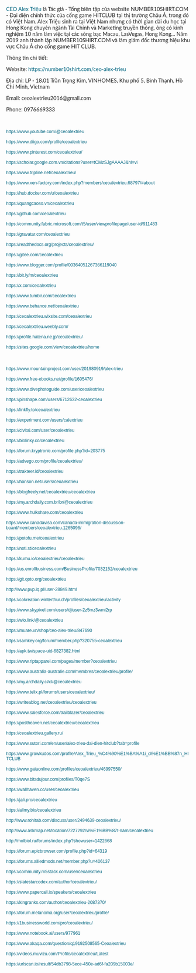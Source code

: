 <p dir="ltr"><a href="https://number10shirt.com/ceo-alex-trieu" style="text-decoration-line: none;"><span style="background-color:transparent; color:rgb(0, 101, 128); font-family:lato; font-size:11pt">CEO Alex Triệu</span></a><span style="background-color:transparent; color:rgb(33, 33, 33); font-family:lato; font-size:11pt"> là Tác giả - Tổng biên tập của website NUMBER10SHIRT.COM - Đại diện chính thức của cổng game HITCLUB tại thị trường Châu Á, trong đó có Việt Nam. Alex Triệu sinh ra tại Việt Nam nhưng có thời gian dài du học tại Hong Kong chuyên ngành Tài Chính và Marketing truyền thông, ông có kinh nghiệm 10 năm làm việc tại các sòng bạc Macau, LasVegas, Hong Kong... Năm 2019 anh thành lập NUMBER10SHIRT.COM và làm giám đốc thương hiệu khu vực Châu Á cho cổng game HIT CLUB.</span></p>

<p dir="ltr"><span style="background-color:transparent; color:rgb(33, 33, 33); font-family:lato; font-size:11pt">Thông tin chi tiết:</span></p>

<p dir="ltr"><span style="background-color:transparent; color:rgb(33, 33, 33); font-family:lato; font-size:11pt">Website: </span><a href="https://number10shirt.com/ceo-alex-trieu" style="text-decoration-line: none;"><span style="background-color:transparent; color:rgb(0, 101, 128); font-family:lato; font-size:11pt">https://number10shirt.com/ceo-alex-trieu</span></a></p>

<p dir="ltr"><span style="background-color:transparent; color:rgb(33, 33, 33); font-family:lato; font-size:11pt">Địa chỉ: LP - 18.01 Trần Trọng Kim, VINHOMES, Khu phố 5, Bình Thạnh, Hồ Chí Minh, Vietnam</span></p>

<p dir="ltr"><span style="background-color:transparent; color:rgb(33, 33, 33); font-family:lato; font-size:11pt">Email: ceoalextrieu2016@gmail.com</span></p>

<p dir="ltr"><span style="background-color:transparent; color:rgb(33, 33, 33); font-family:lato; font-size:11pt">Phone: 0976669333</span></p>

<p>&nbsp;</p>

<p dir="ltr"><a href="https://www.youtube.com/@ceoalextrieu" style="text-decoration-line: none;"><span style="background-color:transparent; color:rgb(0, 101, 128); font-family:arial,sans-serif; font-size:9pt">https://www.youtube.com/@ceoalextrieu</span></a></p>

<p dir="ltr"><a href="https://www.diigo.com/profile/ceoalextrieu" style="text-decoration-line: none;"><span style="background-color:transparent; color:rgb(0, 101, 128); font-family:arial,sans-serif; font-size:9pt">https://www.diigo.com/profile/ceoalextrieu</span></a></p>

<p dir="ltr"><a href="https://www.pinterest.com/ceoalextrieu/" style="text-decoration-line: none;"><span style="background-color:transparent; color:rgb(0, 101, 128); font-family:arial,sans-serif; font-size:9pt">https://www.pinterest.com/ceoalextrieu/</span></a></p>

<p dir="ltr"><a href="https://scholar.google.com.vn/citations?user=tCMzSJgAAAAJ&amp;hl=vi" style="text-decoration-line: none;"><span style="background-color:transparent; color:rgb(0, 101, 128); font-family:arial,sans-serif; font-size:9pt">https://scholar.google.com.vn/citations?user=tCMzSJgAAAAJ&amp;hl=vi</span></a></p>

<p dir="ltr"><a href="https://www.tripline.net/ceoalextrieu/" style="text-decoration-line: none;"><span style="background-color:transparent; color:rgb(0, 101, 128); font-family:arial,sans-serif; font-size:9pt">https://www.tripline.net/ceoalextrieu/</span></a></p>

<p dir="ltr"><a href="https://www.xen-factory.com/index.php?members/ceoalextrieu.68797/#about" style="text-decoration-line: none;"><span style="background-color:transparent; color:rgb(0, 101, 128); font-family:arial,sans-serif; font-size:9pt">https://www.xen-factory.com/index.php?members/ceoalextrieu.68797/#about</span></a></p>

<p dir="ltr"><a href="https://hub.docker.com/u/ceoalextrieu" style="text-decoration-line: none;"><span style="background-color:transparent; color:rgb(0, 101, 128); font-family:arial,sans-serif; font-size:9pt">https://hub.docker.com/u/ceoalextrieu</span></a></p>

<p dir="ltr"><a href="https://quangcaoso.vn/ceoalextrieu" style="text-decoration-line: none;"><span style="background-color:transparent; color:rgb(0, 101, 128); font-family:arial,sans-serif; font-size:9pt">https://quangcaoso.vn/ceoalextrieu</span></a></p>

<p dir="ltr"><a href="https://github.com/ceoalextrieu" style="text-decoration-line: none;"><span style="background-color:transparent; color:rgb(0, 101, 128); font-family:arial,sans-serif; font-size:9pt">https://github.com/ceoalextrieu</span></a></p>

<p dir="ltr"><a href="https://community.fabric.microsoft.com/t5/user/viewprofilepage/user-id/911483" style="text-decoration-line: none;"><span style="background-color:transparent; color:rgb(0, 101, 128); font-family:arial,sans-serif; font-size:9pt">https://community.fabric.microsoft.com/t5/user/viewprofilepage/user-id/911483</span></a></p>

<p dir="ltr"><a href="https://gravatar.com/ceoalextrieu" style="text-decoration-line: none;"><span style="background-color:transparent; color:rgb(0, 101, 128); font-family:arial,sans-serif; font-size:9pt">https://gravatar.com/ceoalextrieu</span></a></p>

<p dir="ltr"><a href="https://readthedocs.org/projects/ceoalextrieu/" style="text-decoration-line: none;"><span style="background-color:transparent; color:rgb(0, 101, 128); font-family:arial,sans-serif; font-size:9pt">https://readthedocs.org/projects/ceoalextrieu/</span></a></p>

<p dir="ltr"><a href="https://gitee.com/ceoalextrieu" style="text-decoration-line: none;"><span style="background-color:transparent; color:rgb(0, 101, 128); font-family:arial,sans-serif; font-size:9pt">https://gitee.com/ceoalextrieu</span></a></p>

<p dir="ltr"><a href="https://www.blogger.com/profile/00364051267366119040" style="text-decoration-line: none;"><span style="background-color:transparent; color:rgb(0, 101, 128); font-family:arial,sans-serif; font-size:9pt">https://www.blogger.com/profile/00364051267366119040</span></a></p>

<p dir="ltr"><a href="https://bit.ly/m/ceoalextrieu" style="text-decoration-line: none;"><span style="background-color:transparent; color:rgb(0, 101, 128); font-family:arial,sans-serif; font-size:9pt">https://bit.ly/m/ceoalextrieu</span></a></p>

<p dir="ltr"><a href="https://x.com/ceoalextrieu" style="text-decoration-line: none;"><span style="background-color:transparent; color:rgb(0, 101, 128); font-family:arial,sans-serif; font-size:9pt">https://x.com/ceoalextrieu</span></a></p>

<p dir="ltr"><a href="https://www.tumblr.com/ceoalextrieu" style="text-decoration-line: none;"><span style="background-color:transparent; color:rgb(0, 101, 128); font-family:arial,sans-serif; font-size:9pt">https://www.tumblr.com/ceoalextrieu</span></a></p>

<p dir="ltr"><a href="https://www.behance.net/ceoalextrieu" style="text-decoration-line: none;"><span style="background-color:transparent; color:rgb(0, 101, 128); font-family:arial,sans-serif; font-size:9pt">https://www.behance.net/ceoalextrieu</span></a></p>

<p dir="ltr"><a href="https://ceoalextrieu.wixsite.com/ceoalextrieu" style="text-decoration-line: none;"><span style="background-color:transparent; color:rgb(0, 101, 128); font-family:arial,sans-serif; font-size:9pt">https://ceoalextrieu.wixsite.com/ceoalextrieu</span></a></p>

<p dir="ltr"><a href="https://ceoalextrieu.weebly.com/" style="text-decoration-line: none;"><span style="background-color:transparent; color:rgb(0, 101, 128); font-family:arial,sans-serif; font-size:9pt">https://ceoalextrieu.weebly.com/</span></a></p>

<p dir="ltr"><a href="https://profile.hatena.ne.jp/ceoalextrieu/" style="text-decoration-line: none;"><span style="background-color:transparent; color:rgb(0, 101, 128); font-family:arial,sans-serif; font-size:9pt">https://profile.hatena.ne.jp/ceoalextrieu/</span></a></p>

<p dir="ltr"><a href="https://sites.google.com/view/ceoalextrieu/home" style="text-decoration-line: none;"><span style="background-color:transparent; color:rgb(0, 101, 128); font-family:arial,sans-serif; font-size:9pt">https://sites.google.com/view/ceoalextrieu/home</span></a></p>

<p>&nbsp;</p>

<p dir="ltr"><a href="https://www.mountainproject.com/user/201980919/alex-trieu" style="text-decoration-line: none;"><span style="background-color:transparent; color:rgb(0, 101, 128); font-family:arial,sans-serif; font-size:9pt">https://www.mountainproject.com/user/201980919/alex-trieu</span></a></p>

<p dir="ltr"><a href="https://www.free-ebooks.net/profile/1605476/" style="text-decoration-line: none;"><span style="background-color:transparent; color:rgb(0, 101, 128); font-family:arial,sans-serif; font-size:9pt">https://www.free-ebooks.net/profile/1605476/</span></a></p>

<p dir="ltr"><a href="https://www.divephotoguide.com/user/ceoalextrieu" style="text-decoration-line: none;"><span style="background-color:transparent; color:rgb(0, 101, 128); font-family:arial,sans-serif; font-size:9pt">https://www.divephotoguide.com/user/ceoalextrieu</span></a></p>

<p dir="ltr"><a href="https://pinshape.com/users/6712632-ceoalextrieu" style="text-decoration-line: none;"><span style="background-color:transparent; color:rgb(0, 101, 128); font-family:arial,sans-serif; font-size:9pt">https://pinshape.com/users/6712632-ceoalextrieu</span></a></p>

<p dir="ltr"><a href="https://linkfly.to/ceoalextrieu" style="text-decoration-line: none;"><span style="background-color:transparent; color:rgb(0, 101, 128); font-family:arial,sans-serif; font-size:9pt">https://linkfly.to/ceoalextrieu</span></a></p>

<p dir="ltr"><a href="https://experiment.com/users/calextrieu" style="text-decoration-line: none;"><span style="background-color:transparent; color:rgb(0, 101, 128); font-family:arial,sans-serif; font-size:9pt">https://experiment.com/users/calextrieu</span></a></p>

<p dir="ltr"><a href="https://civitai.com/user/ceoalextrieu" style="text-decoration-line: none;"><span style="background-color:transparent; color:rgb(0, 101, 128); font-family:arial,sans-serif; font-size:9pt">https://civitai.com/user/ceoalextrieu</span></a></p>

<p dir="ltr"><a href="https://biolinky.co/ceoalextrieu" style="text-decoration-line: none;"><span style="background-color:transparent; color:rgb(0, 101, 128); font-family:arial,sans-serif; font-size:9pt">https://biolinky.co/ceoalextrieu</span></a></p>

<p dir="ltr"><a href="https://forum.kryptronic.com/profile.php?id=203775" style="text-decoration-line: none;"><span style="background-color:transparent; color:rgb(0, 101, 128); font-family:arial,sans-serif; font-size:9pt">https://forum.kryptronic.com/profile.php?id=203775</span></a></p>

<p dir="ltr"><a href="https://advego.com/profile/ceoalextrieu/" style="text-decoration-line: none;"><span style="background-color:transparent; color:rgb(0, 101, 128); font-family:arial,sans-serif; font-size:9pt">https://advego.com/profile/ceoalextrieu/</span></a></p>

<p dir="ltr"><a href="https://trakteer.id/ceoalextrieu" style="text-decoration-line: none;"><span style="background-color:transparent; color:rgb(0, 101, 128); font-family:arial,sans-serif; font-size:9pt">https://trakteer.id/ceoalextrieu</span></a></p>

<p dir="ltr"><a href="https://hanson.net/users/ceoalextrieu" style="text-decoration-line: none;"><span style="background-color:transparent; color:rgb(0, 101, 128); font-family:arial,sans-serif; font-size:9pt">https://hanson.net/users/ceoalextrieu</span></a></p>

<p dir="ltr"><a href="https://blogfreely.net/ceoalextrieu/ceoalextrieu" style="text-decoration-line: none;"><span style="background-color:transparent; color:rgb(0, 101, 128); font-family:arial,sans-serif; font-size:9pt">https://blogfreely.net/ceoalextrieu/ceoalextrieu</span></a></p>

<p dir="ltr"><a href="https://my.archdaily.com.br/br/@ceoalextrieu" style="text-decoration-line: none;"><span style="background-color:transparent; color:rgb(0, 101, 128); font-family:arial,sans-serif; font-size:9pt">https://my.archdaily.com.br/br/@ceoalextrieu</span></a></p>

<p dir="ltr"><a href="https://www.hulkshare.com/ceoalextrieu" style="text-decoration-line: none;"><span style="background-color:transparent; color:rgb(0, 101, 128); font-family:arial,sans-serif; font-size:9pt">https://www.hulkshare.com/ceoalextrieu</span></a></p>

<p dir="ltr"><a href="https://www.canadavisa.com/canada-immigration-discussion-board/members/ceoalextrieu.1265096/" style="text-decoration-line: none;"><span style="background-color:transparent; color:rgb(0, 101, 128); font-family:arial,sans-serif; font-size:9pt">https://www.canadavisa.com/canada-immigration-discussion-board/members/ceoalextrieu.1265096/</span></a></p>

<p dir="ltr"><a href="https://potofu.me/ceoalextrieu" style="text-decoration-line: none;"><span style="background-color:transparent; color:rgb(0, 101, 128); font-family:arial,sans-serif; font-size:9pt">https://potofu.me/ceoalextrieu</span></a></p>

<p dir="ltr"><a href="https://noti.st/ceoalextrieu" style="text-decoration-line: none;"><span style="background-color:transparent; color:rgb(0, 101, 128); font-family:arial,sans-serif; font-size:9pt">https://noti.st/ceoalextrieu</span></a></p>

<p dir="ltr"><a href="https://kumu.io/ceoalextrieu/ceoalextrieu" style="text-decoration-line: none;"><span style="background-color:transparent; color:rgb(0, 101, 128); font-family:arial,sans-serif; font-size:9pt">https://kumu.io/ceoalextrieu/ceoalextrieu</span></a></p>

<p dir="ltr"><a href="https://us.enrollbusiness.com/BusinessProfile/7032152/ceoalextrieu" style="text-decoration-line: none;"><span style="background-color:transparent; color:rgb(0, 101, 128); font-family:arial,sans-serif; font-size:9pt">https://us.enrollbusiness.com/BusinessProfile/7032152/ceoalextrieu</span></a></p>

<p dir="ltr"><a href="https://git.qoto.org/ceoalextrieu" style="text-decoration-line: none;"><span style="background-color:transparent; color:rgb(0, 101, 128); font-family:arial,sans-serif; font-size:9pt">https://git.qoto.org/ceoalextrieu</span></a></p>

<p dir="ltr"><a href="http://www.pvp.iq.pl/user-28849.html" style="text-decoration-line: none;"><span style="background-color:transparent; color:rgb(0, 101, 128); font-family:arial,sans-serif; font-size:9pt">http://www.pvp.iq.pl/user-28849.html</span></a></p>

<p dir="ltr"><a href="https://cokreation.winterthur.ch/profiles/ceoalextrieu/activity" style="text-decoration-line: none;"><span style="background-color:transparent; color:rgb(0, 101, 128); font-family:arial,sans-serif; font-size:9pt">https://cokreation.winterthur.ch/profiles/ceoalextrieu/activity</span></a></p>

<p dir="ltr"><a href="https://www.skypixel.com/users/djiuser-2z5mz3wmi2rp" style="text-decoration-line: none;"><span style="background-color:transparent; color:rgb(0, 101, 128); font-family:arial,sans-serif; font-size:9pt">https://www.skypixel.com/users/djiuser-2z5mz3wmi2rp</span></a></p>

<p dir="ltr"><a href="https://wlo.link/@ceoalextrieu" style="text-decoration-line: none;"><span style="background-color:transparent; color:rgb(0, 101, 128); font-family:arial,sans-serif; font-size:9pt">https://wlo.link/@ceoalextrieu</span></a></p>

<p dir="ltr"><a href="https://muare.vn/shop/ceo-alex-trieu/847690" style="text-decoration-line: none;"><span style="background-color:transparent; color:rgb(0, 101, 128); font-family:arial,sans-serif; font-size:9pt">https://muare.vn/shop/ceo-alex-trieu/847690</span></a></p>

<p dir="ltr"><a href="https://samkey.org/forum/member.php?320755-ceoalextrieu" style="text-decoration-line: none;"><span style="background-color:transparent; color:rgb(0, 101, 128); font-family:arial,sans-serif; font-size:9pt">https://samkey.org/forum/member.php?320755-ceoalextrieu</span></a></p>

<p dir="ltr"><a href="https://apk.tw/space-uid-6827382.html" style="text-decoration-line: none;"><span style="background-color:transparent; color:rgb(0, 101, 128); font-family:arial,sans-serif; font-size:9pt">https://apk.tw/space-uid-6827382.html</span></a></p>

<p dir="ltr"><a href="https://www.riptapparel.com/pages/member?ceoalextrieu" style="text-decoration-line: none;"><span style="background-color:transparent; color:rgb(0, 101, 128); font-family:arial,sans-serif; font-size:9pt">https://www.riptapparel.com/pages/member?ceoalextrieu</span></a></p>

<p dir="ltr"><a href="https://www.australia-australie.com/membres/ceoalextrieu/profile/" style="text-decoration-line: none;"><span style="background-color:transparent; color:rgb(0, 101, 128); font-family:arial,sans-serif; font-size:9pt">https://www.australia-australie.com/membres/ceoalextrieu/profile/</span></a></p>

<p dir="ltr"><a href="https://my.archdaily.cl/cl/@ceoalextrieu" style="text-decoration-line: none;"><span style="background-color:transparent; color:rgb(0, 101, 128); font-family:arial,sans-serif; font-size:9pt">https://my.archdaily.cl/cl/@ceoalextrieu</span></a></p>

<p dir="ltr"><a href="https://www.telix.pl/forums/users/ceoalextrieu/" style="text-decoration-line: none;"><span style="background-color:transparent; color:rgb(0, 101, 128); font-family:arial,sans-serif; font-size:9pt">https://www.telix.pl/forums/users/ceoalextrieu/</span></a></p>

<p dir="ltr"><a href="https://writeablog.net/ceoalextrieu/ceoalextrieu" style="text-decoration-line: none;"><span style="background-color:transparent; color:rgb(0, 101, 128); font-family:arial,sans-serif; font-size:9pt">https://writeablog.net/ceoalextrieu/ceoalextrieu</span></a></p>

<p dir="ltr"><a href="https://www.salesforce.com/trailblazer/ceoalextrieu" style="text-decoration-line: none;"><span style="background-color:transparent; color:rgb(0, 101, 128); font-family:arial,sans-serif; font-size:9pt">https://www.salesforce.com/trailblazer/ceoalextrieu</span></a></p>

<p dir="ltr"><a href="https://postheaven.net/ceoalextrieu/ceoalextrieu" style="text-decoration-line: none;"><span style="background-color:transparent; color:rgb(0, 101, 128); font-family:arial,sans-serif; font-size:9pt">https://postheaven.net/ceoalextrieu/ceoalextrieu</span></a></p>

<p dir="ltr"><a href="https://ceoalextrieu.gallery.ru/" style="text-decoration-line: none;"><span style="background-color:transparent; color:rgb(0, 101, 128); font-family:arial,sans-serif; font-size:9pt">https://ceoalextrieu.gallery.ru/</span></a></p>

<p dir="ltr"><a href="https://www.sutori.com/en/user/alex-trieu-dai-dien-hitclub?tab=profile" style="text-decoration-line: none;"><span style="background-color:transparent; color:rgb(0, 101, 128); font-family:arial,sans-serif; font-size:9pt">https://www.sutori.com/en/user/alex-trieu-dai-dien-hitclub?tab=profile</span></a></p>

<p dir="ltr"><a href="https://www.growkudos.com/profile/Alex_Trieu_%C4%90%E1%BA%A1i_di%E1%BB%87n_HITCLUB" style="text-decoration-line: none;"><span style="background-color:transparent; color:rgb(0, 101, 128); font-family:arial,sans-serif; font-size:9pt">https://www.growkudos.com/profile/Alex_Trieu_%C4%90%E1%BA%A1i_di%E1%BB%87n_HITCLUB</span></a></p>

<p dir="ltr"><a href="https://www.gaiaonline.com/profiles/ceoalextrieu/46997550/" style="text-decoration-line: none;"><span style="background-color:transparent; color:rgb(0, 101, 128); font-family:arial,sans-serif; font-size:9pt">https://www.gaiaonline.com/profiles/ceoalextrieu/46997550/</span></a></p>

<p dir="ltr"><a href="https://www.bitsdujour.com/profiles/T0qe7S" style="text-decoration-line: none;"><span style="background-color:transparent; color:rgb(0, 101, 128); font-family:arial,sans-serif; font-size:9pt">https://www.bitsdujour.com/profiles/T0qe7S</span></a></p>

<p dir="ltr"><a href="https://wallhaven.cc/user/ceoalextrieu" style="text-decoration-line: none;"><span style="background-color:transparent; color:rgb(0, 101, 128); font-family:arial,sans-serif; font-size:9pt">https://wallhaven.cc/user/ceoalextrieu</span></a></p>

<p dir="ltr"><a href="https://jali.pro/ceoalextrieu" style="text-decoration-line: none;"><span style="background-color:transparent; color:rgb(0, 101, 128); font-family:arial,sans-serif; font-size:9pt">https://jali.pro/ceoalextrieu</span></a></p>

<p dir="ltr"><a href="https://allmy.bio/ceoalextrieu" style="text-decoration-line: none;"><span style="background-color:transparent; color:rgb(0, 101, 128); font-family:arial,sans-serif; font-size:9pt">https://allmy.bio/ceoalextrieu</span></a></p>

<p dir="ltr"><a href="http://www.rohitab.com/discuss/user/2494639-ceoalextrieu/" style="text-decoration-line: none;"><span style="background-color:transparent; color:rgb(0, 101, 128); font-family:arial,sans-serif; font-size:9pt">http://www.rohitab.com/discuss/user/2494639-ceoalextrieu/</span></a></p>

<p dir="ltr"><a href="http://www.askmap.net/location/7227292/vi%E1%BB%87t-nam/ceoalextrieu" style="text-decoration-line: none;"><span style="background-color:transparent; color:rgb(0, 101, 128); font-family:arial,sans-serif; font-size:9pt">http://www.askmap.net/location/7227292/vi%E1%BB%87t-nam/ceoalextrieu</span></a></p>

<p dir="ltr"><a href="http://molbiol.ru/forums/index.php?showuser=1422668" style="text-decoration-line: none;"><span style="background-color:transparent; color:rgb(0, 101, 128); font-family:arial,sans-serif; font-size:9pt">http://molbiol.ru/forums/index.php?showuser=1422668</span></a></p>

<p dir="ltr"><a href="https://forum.epicbrowser.com/profile.php?id=64319" style="text-decoration-line: none;"><span style="background-color:transparent; color:rgb(0, 101, 128); font-family:arial,sans-serif; font-size:9pt">https://forum.epicbrowser.com/profile.php?id=64319</span></a></p>

<p dir="ltr"><a href="https://forums.alliedmods.net/member.php?u=406137" style="text-decoration-line: none;"><span style="background-color:transparent; color:rgb(0, 101, 128); font-family:arial,sans-serif; font-size:9pt">https://forums.alliedmods.net/member.php?u=406137</span></a></p>

<p dir="ltr"><a href="https://community.m5stack.com/user/ceoalextrieu" style="text-decoration-line: none;"><span style="background-color:transparent; color:rgb(0, 101, 128); font-family:arial,sans-serif; font-size:9pt">https://community.m5stack.com/user/ceoalextrieu</span></a></p>

<p dir="ltr"><a href="https://slatestarcodex.com/author/ceoalextrieu/" style="text-decoration-line: none;"><span style="background-color:transparent; color:rgb(0, 101, 128); font-family:arial,sans-serif; font-size:9pt">https://slatestarcodex.com/author/ceoalextrieu/</span></a></p>

<p dir="ltr"><a href="https://www.papercall.io/speakers/ceoalextrieu" style="text-decoration-line: none;"><span style="background-color:transparent; color:rgb(0, 101, 128); font-family:arial,sans-serif; font-size:9pt">https://www.papercall.io/speakers/ceoalextrieu</span></a></p>

<p dir="ltr"><a href="https://kingranks.com/author/ceoalextrieu-2087370/" style="text-decoration-line: none;"><span style="background-color:transparent; color:rgb(0, 101, 128); font-family:arial,sans-serif; font-size:9pt">https://kingranks.com/author/ceoalextrieu-2087370/</span></a></p>

<p dir="ltr"><a href="https://forum.melanoma.org/user/ceoalextrieu/profile/" style="text-decoration-line: none;"><span style="background-color:transparent; color:rgb(0, 101, 128); font-family:arial,sans-serif; font-size:9pt">https://forum.melanoma.org/user/ceoalextrieu/profile/</span></a></p>

<p dir="ltr"><a href="https://1businessworld.com/pro/ceoalextrieu/" style="text-decoration-line: none;"><span style="background-color:transparent; color:rgb(0, 101, 128); font-family:arial,sans-serif; font-size:9pt">https://1businessworld.com/pro/ceoalextrieu/</span></a></p>

<p dir="ltr"><a href="https://www.notebook.ai/users/977961" style="text-decoration-line: none;"><span style="background-color:transparent; color:rgb(0, 101, 128); font-family:arial,sans-serif; font-size:9pt">https://www.notebook.ai/users/977961</span></a></p>

<p dir="ltr"><a href="https://www.akaqa.com/question/q19192508565-Ceoalextrieu" style="text-decoration-line: none;"><span style="background-color:transparent; color:rgb(0, 101, 128); font-family:arial,sans-serif; font-size:9pt">https://www.akaqa.com/question/q19192508565-Ceoalextrieu</span></a></p>

<p dir="ltr"><a href="https://videos.muvizu.com/Profile/ceoalextrieu/Latest" style="text-decoration-line: none;"><span style="background-color:transparent; color:rgb(0, 101, 128); font-family:arial,sans-serif; font-size:9pt">https://videos.muvizu.com/Profile/ceoalextrieu/Latest</span></a></p>

<p dir="ltr"><a href="https://urlscan.io/result/54db3798-5ece-450e-ad6f-fa209b15003e/" style="text-decoration-line: none;"><span style="background-color:transparent; color:rgb(0, 101, 128); font-family:arial,sans-serif; font-size:9pt">https://urlscan.io/result/54db3798-5ece-450e-ad6f-fa209b15003e/</span></a></p>

<p>&nbsp;</p>
